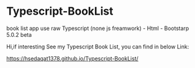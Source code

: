 # Typescript-BookList
book list app use raw Typescript (none js freamwork) - Html - Bootstarp 5.0.2 beta


Hi,if interesting See my Typescript Book List, you can find in below Link:

https://hsedaqat1378.github.io/Typescript-BookList/

